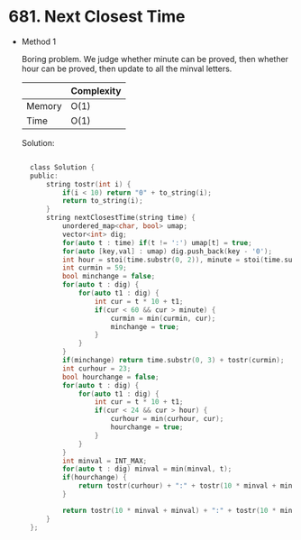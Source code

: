 # 681. Next Closest Time

- Method 1

  Boring problem. We judge whether minute can be proved, then whether hour can be proved, then update to all the minval letters.

  |        | Complexity |
  | ------ | ---------- |
  | Memory | O(1)       |
  | Time   | O(1)       |

  Solution:

  ```h

    class Solution {
    public:
        string tostr(int i) {
            if(i < 10) return "0" + to_string(i);
            return to_string(i);
        }
        string nextClosestTime(string time) {
            unordered_map<char, bool> umap;
            vector<int> dig;
            for(auto t : time) if(t != ':') umap[t] = true;
            for(auto [key,val] : umap) dig.push_back(key - '0');
            int hour = stoi(time.substr(0, 2)), minute = stoi(time.substr(3));
            int curmin = 59;
            bool minchange = false;
            for(auto t : dig) {
                for(auto t1 : dig) {
                    int cur = t * 10 + t1;
                    if(cur < 60 && cur > minute) {
                        curmin = min(curmin, cur);
                        minchange = true;
                    }
                }
            }
            if(minchange) return time.substr(0, 3) + tostr(curmin);
            int curhour = 23;
            bool hourchange = false;
            for(auto t : dig) {
                for(auto t1 : dig) {
                    int cur = t * 10 + t1;
                    if(cur < 24 && cur > hour) {
                        curhour = min(curhour, cur);
                        hourchange = true;
                    }
                }
            }
            int minval = INT_MAX;
            for(auto t : dig) minval = min(minval, t);
            if(hourchange) {
                return tostr(curhour) + ":" + tostr(10 * minval + minval);
            }

            return tostr(10 * minval + minval) + ":" + tostr(10 * minval + minval);
        }
    };

  ```

<!-- - Method 2

    This is another method.

    | |   Complexity  |
    | ----------- | ----------- |
    |  Memory     | O(n) |
    |      Time       |  O(n) |


    Solution:

    ``` h



    ```

- Additional Knowledge:

    Here are some additional knowledge.



<br> -->
